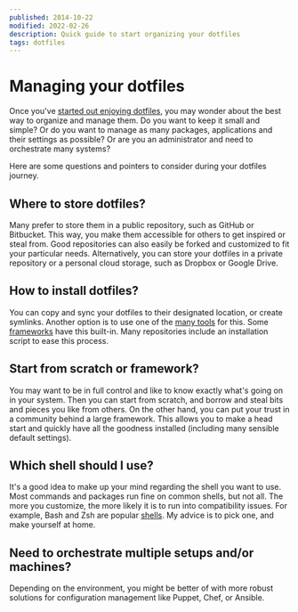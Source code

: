 ```yaml
---
published: 2014-10-22
modified: 2022-02-26
description: Quick guide to start organizing your dotfiles
tags: dotfiles
---
```


# Managing your dotfiles

Once you've [started out enjoying dotfiles][1], you may wonder about the best
way to organize and manage them. Do you want to keep it small and simple? Or do
you want to manage as many packages, applications and their settings as
possible? Or are you an administrator and need to orchestrate many systems?

Here are some questions and pointers to consider during your dotfiles journey.

## Where to **store** dotfiles?

Many prefer to store them in a public repository, such as GitHub or Bitbucket.
This way, you make them accessible for others to get inspired or steal from.
Good repositories can also easily be forked and customized to fit your
particular needs. Alternatively, you can store your dotfiles in a private
repository or a personal cloud storage, such as Dropbox or Google Drive.

## How to install dotfiles?

You can copy and sync your dotfiles to their designated location, or create
symlinks. Another option is to use one of the [many tools][2] for this. Some
[frameworks][3] have this built-in. Many repositories include an installation
script to ease this process.

## Start from **scratch or framework**?

You may want to be in full control and like to know exactly what's going on in
your system. Then you can start from scratch, and borrow and steal bits and
pieces you like from others. On the other hand, you can put your trust in a
community behind a large framework. This allows you to make a head start and
quickly have all the goodness installed (including many sensible default
settings).

## Which shell should I use?

It's a good idea to make up your mind regarding the shell you want to use. Most
commands and packages run fine on common shells, but not all. The more you
customize, the more likely it is to run into compatibility issues. For example,
Bash and Zsh are popular [shells][4]. My advice is to pick one, and make
yourself at home.

## Need to **orchestrate** multiple setups and/or machines?

Depending on the environment, you might be better of with more robust solutions
for configuration management like Puppet, Chef, or Ansible.

[1]: ./getting-started-with-dotfiles/index.md
[2]: https://github.com/webpro/awesome-dotfiles#tools
[3]: https://github.com/webpro/awesome-dotfiles#dotfiles-repos
[4]: http://en.wikipedia.org/wiki/Unix_shell
